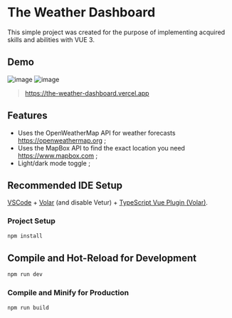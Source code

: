 # The Weather Dashboard

This simple project was created for the purpose of implementing acquired skills and abilities with VUE 3.

## Demo
![image](https://github.com/VitaliiVitalii/The-Weather-Dashboard/assets/107180466/e4524d61-bb7c-43eb-b38b-b028a0e645cd)
![image](https://github.com/VitaliiVitalii/The-Weather-Dashboard/assets/107180466/19b0fc38-7e16-4b52-a801-6dfe4ddd2345)
> https://the-weather-dashboard.vercel.app

## Features

- Uses the OpenWeatherMap API for weather forecasts https://openweathermap.org ;
- Uses the MapBox API to find the exact location you need https://www.mapbox.com ;
- Light/dark mode toggle ;

## Recommended IDE Setup

[VSCode](https://code.visualstudio.com/) + [Volar](https://marketplace.visualstudio.com/items?itemName=Vue.volar) (and disable Vetur) + [TypeScript Vue Plugin (Volar)](https://marketplace.visualstudio.com/items?itemName=Vue.vscode-typescript-vue-plugin).

### Project Setup

```sh
npm install
```

## Compile and Hot-Reload for Development

```sh
npm run dev
```

### Compile and Minify for Production

```sh
npm run build
```
